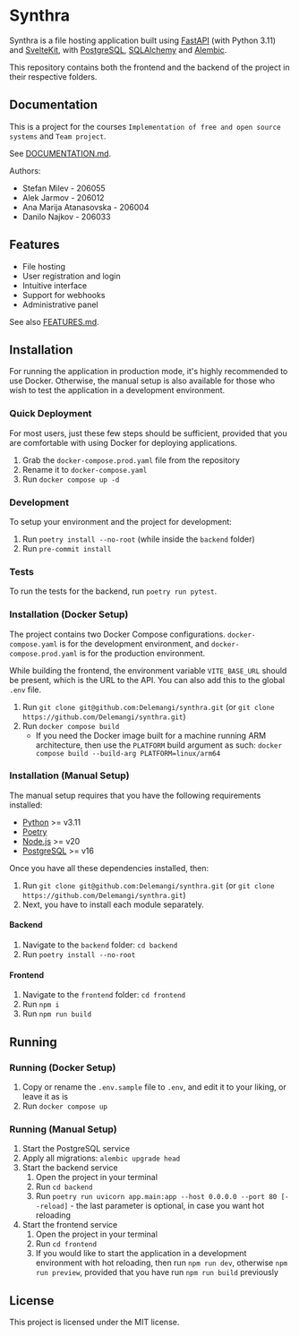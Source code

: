 # Synthra

Synthra is a file hosting application built using [FastAPI](https://github.com/tiangolo/fastapi) (with Python 3.11) and [SvelteKit](https://github.com/sveltejs/kit), with [PostgreSQL](https://github.com/postgres/postgres), [SQLAlchemy](https://github.com/sqlalchemy/sqlalchemy) and [Alembic](https://github.com/sqlalchemy/alembic).

This repository contains both the frontend and the backend of the project in their respective folders.

## Documentation

This is a project for the courses `Implementation of free and open source systems` and `Team project`.

See [DOCUMENTATION.md](docs/DOCUMENTATION.md).

Authors:

- Stefan Milev - 206055
- Alek Jarmov - 206012
- Ana Marija Atanasovska - 206004
- Danilo Najkov - 206033

## Features

- File hosting
- User registration and login
- Intuitive interface
- Support for webhooks
- Administrative panel

See also [FEATURES.md](docs/FEATURES.md).

## Installation

For running the application in production mode, it's highly recommended to use Docker. Otherwise, the manual setup is also available for those who wish to test the application in a development environment.

### Quick Deployment

For most users, just these few steps should be sufficient, provided that you are comfortable with using Docker for deploying applications.

1. Grab the `docker-compose.prod.yaml` file from the repository
2. Rename it to `docker-compose.yaml`
3. Run `docker compose up -d`

### Development

To setup your environment and the project for development:

1. Run `poetry install --no-root` (while inside the `backend` folder)
2. Run `pre-commit install`

### Tests

To run the tests for the backend, run `poetry run pytest`.

### Installation (Docker Setup)

The project contains two Docker Compose configurations. `docker-compose.yaml` is for the development environment, and `docker-compose.prod.yaml` is for the production environment.

While building the frontend, the environment variable `VITE_BASE_URL` should be present, which is the URL to the API. You can also add this to the global `.env` file.

1. Run `git clone git@github.com:Delemangi/synthra.git` (or `git clone https://github.com/Delemangi/synthra.git`)
2. Run `docker compose build`
   - If you need the Docker image built for a machine running ARM architecture, then use the `PLATFORM` build argument as such: `docker compose build --build-arg PLATFORM=linux/arm64`

### Installation (Manual Setup)

The manual setup requires that you have the following requirements installed:

- [Python](https://www.python.org/) >= v3.11
- [Poetry](https://python-poetry.org/)
- [Node.js](https://nodejs.org/en) >= v20
- [PostgreSQL](https://www.postgresql.org/) >= v16

Once you have all these dependencies installed, then:

1. Run `git clone git@github.com:Delemangi/synthra.git` (or `git clone https://github.com/Delemangi/synthra.git`)
2. Next, you have to install each module separately.

#### Backend

1. Navigate to the `backend` folder: `cd backend`
2. Run `poetry install --no-root`

#### Frontend

1. Navigate to the `frontend` folder: `cd frontend`
2. Run `npm i`
3. Run `npm run build`

## Running

### Running (Docker Setup)

1. Copy or rename the `.env.sample` file to `.env`, and edit it to your liking, or leave it as is
2. Run `docker compose up`

### Running (Manual Setup)

1. Start the PostgreSQL service
2. Apply all migrations: `alembic upgrade head`
3. Start the backend service
   1. Open the project in your terminal
   2. Run `cd backend`
   3. Run `poetry run uvicorn app.main:app --host 0.0.0.0 --port 80 [--reload]` - the last parameter is optional, in case you want hot reloading
4. Start the frontend service
   1. Open the project in your terminal
   2. Run `cd frontend`
   3. If you would like to start the application in a development environment with hot reloading, then run `npm run dev`, otherwise `npm run preview`, provided that you have run `npm run build` previously

## License

This project is licensed under the MIT license.
